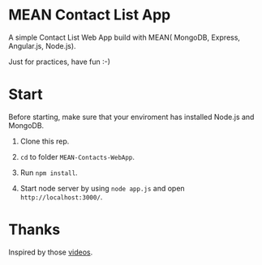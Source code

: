 # MEAN Contact List App

A simple Contact List Web App build with MEAN( MongoDB, Express, Angular.js, Node.js).

Just for practices, have fun :-)

# Start

Before starting, make sure that your enviroment has installed Node.js and MongoDB.

1. Clone this rep.

2. `cd` to folder `MEAN-Contacts-WebApp`.

3. Run `npm install`.

4. Start node server by using `node app.js` and open `http://localhost:3000/`.

# Thanks

Inspired by those [videos](https://www.youtube.com/playlist?list=PLX2HoWE32I8Nkzw2TqcifObuhgJZz8a0U).